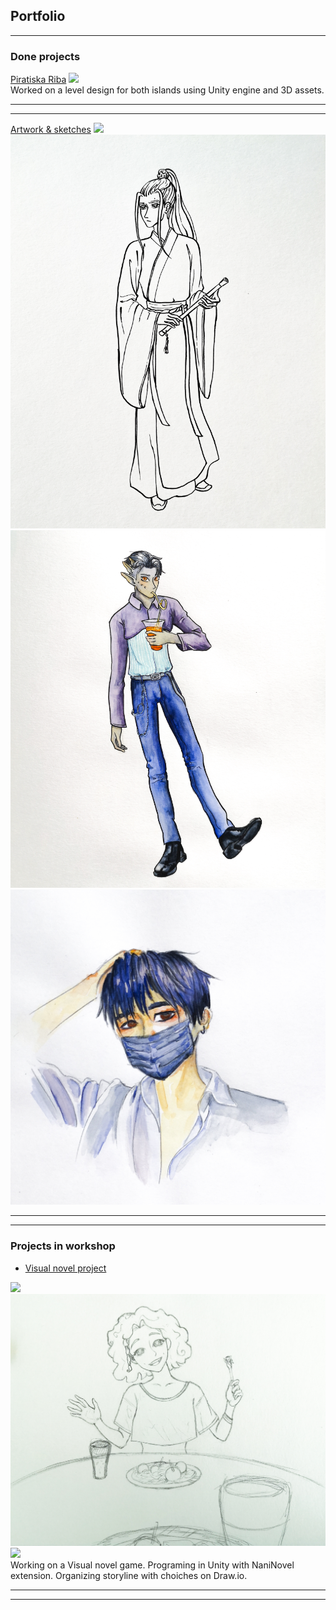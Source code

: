 ## Portfolio

---

### Done projects 

[Piratiska Riba](https://krugisa.itch.io/piratiska-riba)
<img src="https://img.itch.zone/aW1hZ2UvOTYyNDU0LzU0NjA0NjAucG5n/original/S2IJxK.png">
<br>
Worked on a level design for both islands using Unity engine and 3D assets.
<br>

---


---
[Artwork & sketches](http://example.com/)
<img src="images/ImNotPerfectArt.jpg"/>
<img src="images/ManInHanfuWtihDiziFlute.jpg"/>
<img src="images/PSX_20200817_131419.jpg"/>
<img src="images/PSX_20200916_135216.jpg"/>

---
---

### Projects in workshop

- [Visual novel project](https://github.com/Izvanzemaljac/izvanzemaljac.github.io/blob/master/images/Wall_shasha4.png)
<img src="images/Wall_shasha4.png"/>
<img src="images/FriendlyCharacter.jpg"/>
<img src="images/RedWithoutClothes.jpg"/>
<br>
Working on a Visual novel game. Programing in Unity with NaniNovel extension. Organizing storyline with choiches on Draw.io.
<link rel="aknjeoaheswnoajusbdhotfiausditfb" href="https://fonts.googleapis.com">
<br>


---




---

<!-- Remove above link if you don't want to attibute; JESAM! <span style="font-family:georgia">
  testic testiccccccccc
 </font>-->
